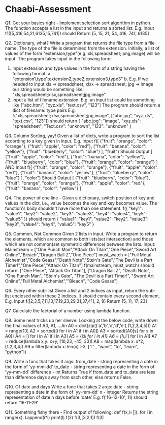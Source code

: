 # Chaabi-Assessment

Q1. Get your basics right - Implement selection sort algorithm in python. The function accepts a
list in the input and returns a sorted list.
E.g.
Input f1([5,416,54,21,6135,15,741]) should
Return [5, 15, 21, 54, 416, 741, 6135]


Q2. Dictionary, what?
Write a program that returns the file type from a file name. The type of the file is determined
from the extension. Initially, a list of values of the form "extension,type"(e.g. xls,spreadsheet;
png,image) will be input.
The program takes input in the following form:
1. Input extension and type values in the form of a string having the following format:
a. "extension1,type1;extension2,type2;extension3,type3"
b. E.g. If we needed to input xls → spreadsheet, xlsx → spreadsheet, jpg → image
our string would be something like: "xls,spreadsheet;xlsx,spreadsheet;jpg,image"
2. Input a list of filename.extension. E.g. an input list could be something like ["abc.html",
"xyz.xls", "text.csv", "123"]
The program should return a dict of filename: type pairs
E.g.
f("xls,spreadsheet;xlsx,spreadsheet;jpg,image", ["abc.jpg",
"xyz.xls", "text.csv", "123"]) should return
{
"abc.jpg": "image",
"xyz.xls": "spreadsheet",
"Text.csv": "unknown",
"123": "unknown"
}


Q3. Column Sorting, yay!
Given a list of dicts, write a program to sort the list according to a key given in input.
E.g.
Input f([
{"fruit": "orange", "color": "orange"},
{"fruit": "apple", "color": "red"},
{"fruit": "banana", "color": "yellow"},
{"fruit": "blueberry", "color": "blue"}
], "fruit")
Should Output
[
{"fruit": "apple", "color": "red"},
{"fruit": "banana", "color": "yellow"},
{"fruit": "blueberry", "color": "blue"},
{"fruit": "orange", "color": "orange"}
]
AND
Input f([
{"fruit": "orange", "color": "orange"},
{"fruit": "apple", "color": "red"},
{"fruit": "banana", "color": "yellow"},
{"fruit": "blueberry", "color": "blue"}
], "color")
Should Output
[
{"fruit": "blueberry", "color": "blue"},
{"fruit": "orange", "color": "orange"},
{"fruit": "apple", "color": "red"},
{"fruit": "banana", "color": "yellow"}
]



Q4. The power of one line -
Given a dictionary, switch position of key and values in the dict, i.e., value becomes the key and
key becomes value. The function's body shouldn't have more than one statement.
f({
"key1": "value1",
"key2": "value2",
"key3": "value3",
"key4": "value4",
"key5": "value5"
}) should return
{
"value1": "key1",
"value2": "key2",
"value3": "key3",
"value4": "key4",
"value5": "key5"
}


Q5. Common, Not Common
Given 2 lists in input. Write a program to return the elements, which are common to both
lists(set intersection) and those which are not common(set symmetric difference) between the
lists.
Input:
Mainstream = ["One Punch Man","Attack On Titan","One Piece","Sword
Art Online","Bleach","Dragon Ball Z","One Piece"]
must_watch = ["Full Metal Alchemist","Code Geass","Death
Note","Stein's Gate","The Devil is a Part Timer!","One Piece","Attack
On Titan"]
f(mainstream, must_watch) should return:
["One Piece", "Attack On Titan"], ["Dragon Ball Z", "Death Note",
"One Punch Man", "Stein's Gate", "The Devil is a Part Timer!", "Sword
Art Online","Full Metal Alchemist","'Bleach", "Code Geass"]


Q6. Every other sub-list
Given a list and 2 indices as input, return the sub-list enclosed within these 2 indices. It should
contain every second element.
E.g.
Input f([2,3,5,7,11,13,17,19,23,29,31,37,41], 2, 9)
Return [5, 11, 17, 23]


Q7. Calculate the factorial of a number using lambda function.

Q8. Some neat tricks up her sleeve:
Looking at the below code, write down the final values of A0, A1, ...An
A0 = dict(zip(('a','b','c','d','e'),(1,2,3,4,5)))
A1 = range(10)
A2 = sorted([i for i in A1 if i in A0])
A3 = sorted([A0[s] for s in A0])
A4 = [i for i in A1 if i in A3]
A5 = {i:i*i for i in A1}
A6 = [[i,i*i] for i in A1]
A7 = reduce(lambda x,y: x+y, [10,23, -45, 33])
A8 = map(lambda x: x*2, [1,2,3,4])
A9 = filter(lambda x: len(x) >3, [“I” , “want”, “to”, “learn”, “python”])


Q9.
Write a func that takes 3 args:
from_date - string representing a date in the form of 'yy-mm-dd'
to_date - string representing a date in the form of 'yy-mm-dd'
difference - int
Returns True if from_date and to_date are less than difference days away from each other, else
returns False.


Q10. Of date and days
Write a func that takes 2 args:
date - string representing a date in the form of 'yy-mm-dd'
n - integer
Returns the string representation of date n days before 'date'
E.g. f('16-12-10', 11) should return '16-11-29'


Q11. Something fishy there -
Find output of following:
def f(x,l=[]):
for i in range(x):
l.append(i*i)
print(l)
f(2)
f(3,[3,2,1])
f(3)
